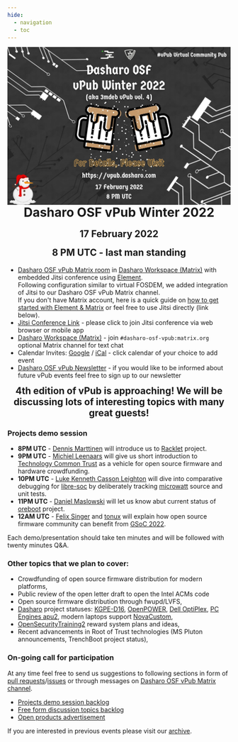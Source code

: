 ```yaml
---
hide:
  - navigation
  - toc
--- 
```


<p align="center" style="margin-bottom: 0px !important;">
  <img width="800" src="images/dasharo-osf-vpub-winter-2022-poster.png" alt="Dasharo OSF vPub Winter 2022 poster" align="center">
  </p>
<h1 align="center" style="margin-top: 0px;">Dasharo OSF vPub Winter 2022</h1>
<h2 align="center" style="margin-top: 0px;">17 February 2022</h2>
<h2 align="center" style="margin-top: 0px;">8 PM UTC - last man standing</h2>

* [Dasharo OSF vPub Matrix room](https://matrix.to/#/#dasharo-osf-vpub:matrix.org) in [Dasharo Workspace (Matrix)](https://matrix.to/#/#dasharo:matrix.org) with embedded Jitsi conference using [Element](https://element.io/get-started).<br>
Following configuration similar to virtual FOSDEM, we added integration of Jitsi to our Dasharo OSF vPub Matrix channel.<br>
If you don't have Matrix account, here is a quick guide on [how to get started with Element & Matrix](https://frontpagelinux.com/tutorials/beginners-guide-how-to-get-started-with-element-matrix/) or feel free to use Jitsi directly (link below).
* [Jitsi Conference Link](https://meet.jit.si/dasharo-osf-vpub) - please click to join Jitsi conference via web browser or mobile app
* [Dasharo Workspace (Matrix)](https://matrix.to/#/#dasharo:matrix.org) - join `#dasharo-osf-vpub:matrix.org` optional Matrix channel for text chat
* Calendar Invites: [Google](https://calendar.google.com/event?action=TEMPLATE&tmeid=MjZobm9ydXJuNzQ4OHM3bWszN3I1b2dwbjQgZXZlbnRzQDNtZGViLmNvbQ&tmsrc=events%403mdeb.com) / [iCal](https://cloud.3mdeb.com/index.php/s/bxWPFbg5PzkDeP2) - click calendar of your choice to add event
* [Dasharo OSF vPub Newsletter](https://newsletter.3mdeb.com/subscription/0_K65I7ro) - if you would like to be informed about future vPub events feel free to sign up to our newsletter

<h2 align="center" style="margin-top: 0px;">4th edition of vPub is approaching! We will be discussing lots of interesting topics with many great guests!</h2>

### Projects demo session

* **8PM UTC** - [Dennis Marttinen](https://twitter.com/twelho) will introduce us to [Racklet](https://racklet.io/) project.
* **9PM UTC** - [Michiel Leenaars](https://nlnet.nl/people/leenaars.html) will give us short introduction to [Technology Common Trust](https://technologycommons.org/) as a vehicle for open source firmware and hardware crowdfunding.
* **10PM UTC** - [Luke Kenneth Casson Leighton](http://twitter.com/lkcl) will dive into comparative debugging for [libre-soc](https://libre-soc.org/) by deliberately tracking [microwatt](https://github.com/antonblanchard/microwatt) source and unit tests.
* **11PM UTC** - [Daniel Maslowski](https://twitter.com/OrangeCMS) will let us know abut current status of [oreboot](https://github.com/oreboot/oreboot) project.
* **12AM UTC** - [Felix Singer](https://twitter.com/felixsinger1) and [tonux](https://github.com/Tonux599) will explain how open source firmware community can benefit from [GSoC 2022](https://mail.coreboot.org/hyperkitty/list/coreboot@coreboot.org/thread/PGKTAPC3UEPG722JBUBZYIQQ2UZSGRNA/).

Each demo/presentation should take ten minutes and will be followed with twenty minutes Q&A.

### Other topics that we plan to cover:<br>

* Crowdfunding of open source firmware distribution for modern platforms,<br>
* Public review of the open letter draft to open the Intel ACMs code<br>
* Open source firmware distribution through fwupd/LVFS,<br>
* [Dasharo](https://dasharo.com/) project statuses: [KGPE-D16](https://docs.dasharo.com/variants/asus_kgpe_d16/releases/), [OpenPOWER](https://docs.dasharo.com/variants/talos_2/releases/), [Dell OptiPlex](https://docs.dasharo.com/variants/dell_optiplex/overview/), [PC Engines apu2](pcengines.github.io), modern laptops support [NovaCustom](https://configurelaptop.eu/coreboot-laptop/),<br>
* [OpenSecurityTraining2](https://ost2.fyi/) reward system plans and ideas,<br>
* Recent advancements in Root of Trust technologies (MS Pluton announcements, TrenchBoot project status),<br>

### On-going call for participation

At any time feel free to send us suggestions to following sections in form of
[pull requests](https://github.com/Dasharo/vpub/pulls)/[issues](https://github.com/Dasharo/vpub/issues)
or through messages on [Dasharo OSF vPub Matrix channel](https://matrix.to/#/#dasharo-osf-vpub:matrix.org).

* [Projects demo session backlog](projects_backlog.md)
* [Free form discussion topics backlog](topics_backlog.md)
* [Open products advertisement](products_backlog.md)

If you are interested in previous events please visit our [archive](archive.md).

